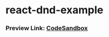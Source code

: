 # react-dnd-example

### Preview Link: [CodeSandbox](https://codesandbox.io/p/github/wallycoding/react-dnd-example/main)
